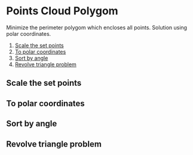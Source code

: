 # Points Cloud Polygom
<p>Minimize the perimeter polygom which encloses all points. Solution using polar coordinates.</p>

<ol>
    <li><a href="#a">Scale the set points</a></li>
    <li><a href="#b">To polar coordinates</a></li>
    <li><a href="#b">Sort by angle</a></li>
    <li><a href="#b">Revolve triangle problem</a></li>
</ol>

## <a id="a"></a> Scale the set points

## <a id="b">To polar coordinates</a>

## <a id="c">Sort by angle</a>

## Revolve triangle problem <a name="d"></a>